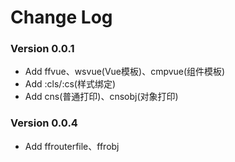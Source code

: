 # Change Log

### Version 0.0.1

 - Add ffvue、wsvue(Vue模板)、cmpvue(组件模板)
 - Add :cls/:cs(样式绑定)
 - Add cns(普通打印)、cnsobj(对象打印)

### Version 0.0.4

 - Add ffrouterfile、ffrobj